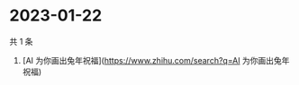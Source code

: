 # 2023-01-22

共 1 条

<!-- BEGIN -->
<!-- 最后更新时间 Sun Jan 22 2023 06:06:34 GMT+0800 (China Standard Time) -->

1. [AI 为你画出兔年祝福](https://www.zhihu.com/search?q=AI 为你画出兔年祝福)

<!-- END -->
